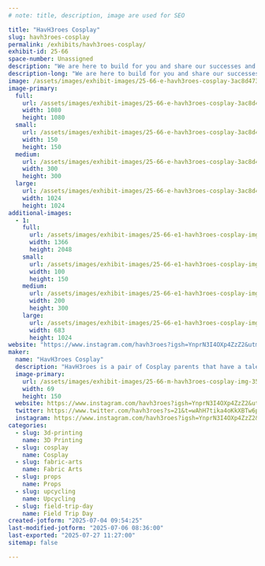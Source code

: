 ```yaml
---
# note: title, description, image are used for SEO

title: "HavH3roes Cosplay"
slug: havh3roes-cosplay
permalink: /exhibits/havh3roes-cosplay/
exhibit-id: 25-66
space-number: Unassigned
description: "We are here to build for you and share our successes and failures. Happy to entertain for you."
description-long: "We are here to build for you and share our successes and failures. Happy to entertain for you."
image: /assets/images/exhibit-images/25-66-e-havh3roes-cosplay-3ac8d473-e946-41e6-a597-d28c771c643d-300x300.jpeg
image-primary: 
  full:
    url: /assets/images/exhibit-images/25-66-e-havh3roes-cosplay-3ac8d473-e946-41e6-a597-d28c771c643d-full.jpeg
    width: 1080
    height: 1080
  small:
    url: /assets/images/exhibit-images/25-66-e-havh3roes-cosplay-3ac8d473-e946-41e6-a597-d28c771c643d-150x150.jpeg
    width: 150
    height: 150
  medium:
    url: /assets/images/exhibit-images/25-66-e-havh3roes-cosplay-3ac8d473-e946-41e6-a597-d28c771c643d-300x300.jpeg
    width: 300
    height: 300
  large:
    url: /assets/images/exhibit-images/25-66-e-havh3roes-cosplay-3ac8d473-e946-41e6-a597-d28c771c643d-1024x1024.jpeg
    width: 1024
    height: 1024
additional-images: 
  - 1:
    full:
      url: /assets/images/exhibit-images/25-66-e1-havh3roes-cosplay-img-2963-full.jpeg
      width: 1366
      height: 2048
    small:
      url: /assets/images/exhibit-images/25-66-e1-havh3roes-cosplay-img-2963-100x150.jpeg
      width: 100
      height: 150
    medium:
      url: /assets/images/exhibit-images/25-66-e1-havh3roes-cosplay-img-2963-200x300.jpeg
      width: 200
      height: 300
    large:
      url: /assets/images/exhibit-images/25-66-e1-havh3roes-cosplay-img-2963-683x1024.jpeg
      width: 683
      height: 1024
website: "https://www.instagram.com/havh3roes?igsh=YnprN3I4OXp4ZzZ2&utm_source=qr"
maker: 
  name: "HavH3roes Cosplay"
  description: "HavH3roes is a pair of Cosplay parents that have a talent for up cycling gear, large builds, and creative solutions to bring stylized fantasy to reality."
  image-primary:
    url: /assets/images/exhibit-images/25-66-m-havh3roes-cosplay-img-3582-69x150.png
    width: 69
    height: 150
  website: https://www.instagram.com/havh3roes?igsh=YnprN3I4OXp4ZzZ2&utm_source=qr
  twitter: https://www.twitter.com/havh3roes?s=21&t=wAhH7tika4oKkXBTw6p19Q
  instagram: https://www.instagram.com/havh3roes?igsh=YnprN3I4OXp4ZzZ2&utm_source=qr
categories: 
  - slug: 3d-printing
    name: 3D Printing
  - slug: cosplay
    name: Cosplay
  - slug: fabric-arts
    name: Fabric Arts
  - slug: props
    name: Props
  - slug: upcycling
    name: Upcycling
  - slug: field-trip-day
    name: Field Trip Day
created-jotform: "2025-07-04 09:54:25"
last-modified-jotform: "2025-07-06 08:36:00"
last-exported: "2025-07-27 11:27:00"
sitemap: false

---
```

